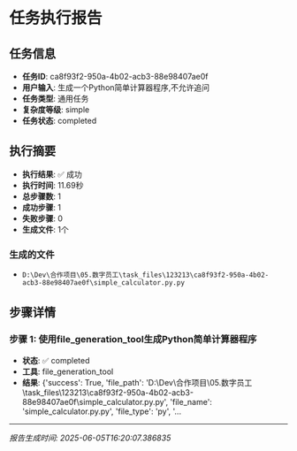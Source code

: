 # 任务执行报告

## 任务信息
- **任务ID**: ca8f93f2-950a-4b02-acb3-88e98407ae0f
- **用户输入**: 生成一个Python简单计算器程序,不允许追问
- **任务类型**: 通用任务
- **复杂度等级**: simple
- **任务状态**: completed

## 执行摘要
- **执行结果**: ✅ 成功
- **执行时间**: 11.69秒
- **总步骤数**: 1
- **成功步骤**: 1
- **失败步骤**: 0
- **生成文件**: 1个

### 生成的文件
- `D:\Dev\合作项目\05.数字员工\task_files\123213\ca8f93f2-950a-4b02-acb3-88e98407ae0f\simple_calculator.py.py`

## 步骤详情

### 步骤 1: 使用file_generation_tool生成Python简单计算器程序
- **状态**: ✅ completed
- **工具**: file_generation_tool
- **结果**: {'success': True, 'file_path': 'D:\\Dev\\合作项目\\05.数字员工\\task_files\\123213\\ca8f93f2-950a-4b02-acb3-88e98407ae0f\\simple_calculator.py.py', 'file_name': 'simple_calculator.py.py', 'file_type': 'py', '...

---
*报告生成时间: 2025-06-05T16:20:07.386835*
